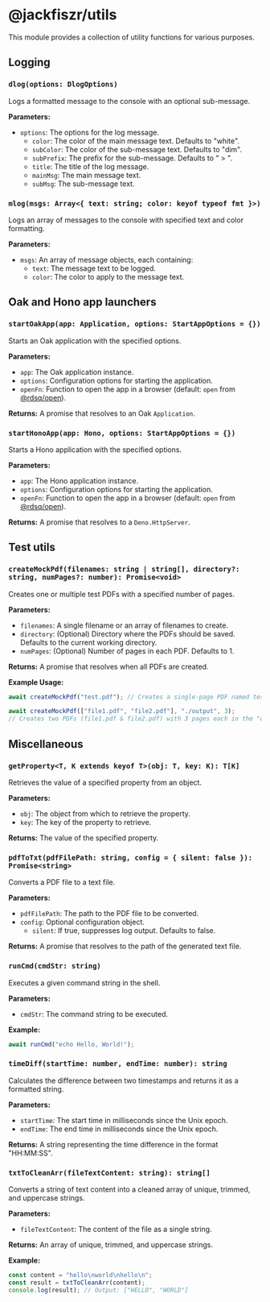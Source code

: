 # @jackfiszr/utils

This module provides a collection of utility functions for various purposes.

## Logging

### `dlog(options: DlogOptions)`

Logs a formatted message to the console with an optional sub-message.

**Parameters:**

- `options`: The options for the log message.
  - `color`: The color of the main message text. Defaults to "white".
  - `subColor`: The color of the sub-message text. Defaults to "dim".
  - `subPrefix`: The prefix for the sub-message. Defaults to " > ".
  - `title`: The title of the log message.
  - `mainMsg`: The main message text.
  - `subMsg`: The sub-message text.

### `mlog(msgs: Array<{ text: string; color: keyof typeof fmt }>)`

Logs an array of messages to the console with specified text and color
formatting.

**Parameters:**

- `msgs`: An array of message objects, each containing:
  - `text`: The message text to be logged.
  - `color`: The color to apply to the message text.

## Oak and Hono app launchers

### `startOakApp(app: Application, options: StartAppOptions = {})`

Starts an Oak application with the specified options.

**Parameters:**

- `app`: The Oak application instance.
- `options`: Configuration options for starting the application.
- `openFn`: Function to open the app in a browser (default: `open` from
  [@rdsq/open](https://jsr.io/@rdsq/open)).

**Returns:** A promise that resolves to an Oak `Application`.

### `startHonoApp(app: Hono, options: StartAppOptions = {})`

Starts a Hono application with the specified options.

**Parameters:**

- `app`: The Hono application instance.
- `options`: Configuration options for starting the application.
- `openFn`: Function to open the app in a browser (default: `open` from
  [@rdsq/open](https://jsr.io/@rdsq/open)).

**Returns:** A promise that resolves to a `Deno.HttpServer`.

## Test utils

### `createMockPdf(filenames: string | string[], directory?: string, numPages?: number): Promise<void>`

Creates one or multiple test PDFs with a specified number of pages.

**Parameters:**

- `filenames`: A single filename or an array of filenames to create.
- `directory`: (Optional) Directory where the PDFs should be saved. Defaults to
  the current working directory.
- `numPages`: (Optional) Number of pages in each PDF. Defaults to 1.

**Returns:** A promise that resolves when all PDFs are created.

**Example Usage:**

```typescript
await createMockPdf("test.pdf"); // Creates a single-page PDF named test.pdf in the current directory.

await createMockPdf(["file1.pdf", "file2.pdf"], "./output", 3);
// Creates two PDFs (file1.pdf & file2.pdf) with 3 pages each in the "output" directory.
```

## Miscellaneous

### `getProperty<T, K extends keyof T>(obj: T, key: K): T[K]`

Retrieves the value of a specified property from an object.

**Parameters:**

- `obj`: The object from which to retrieve the property.
- `key`: The key of the property to retrieve.

**Returns:** The value of the specified property.

### `pdfToTxt(pdfFilePath: string, config = { silent: false }): Promise<string>`

Converts a PDF file to a text file.

**Parameters:**

- `pdfFilePath`: The path to the PDF file to be converted.
- `config`: Optional configuration object.
  - `silent`: If true, suppresses log output. Defaults to false.

**Returns:** A promise that resolves to the path of the generated text file.

### `runCmd(cmdStr: string)`

Executes a given command string in the shell.

**Parameters:**

- `cmdStr`: The command string to be executed.

**Example:**

```typescript
await runCmd("echo Hello, World!");
```

### `timeDiff(startTime: number, endTime: number): string`

Calculates the difference between two timestamps and returns it as a formatted
string.

**Parameters:**

- `startTime`: The start time in milliseconds since the Unix epoch.
- `endTime`: The end time in milliseconds since the Unix epoch.

**Returns:** A string representing the time difference in the format "HH:MM:SS".

### `txtToCleanArr(fileTextContent: string): string[]`

Converts a string of text content into a cleaned array of unique, trimmed, and
uppercase strings.

**Parameters:**

- `fileTextContent`: The content of the file as a single string.

**Returns:** An array of unique, trimmed, and uppercase strings.

**Example:**

```typescript
const content = "hello\nworld\nhello\n";
const result = txtToCleanArr(content);
console.log(result); // Output: ["HELLO", "WORLD"]
```
